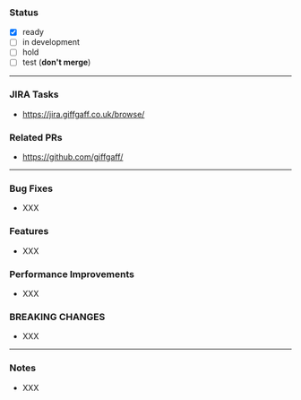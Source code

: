 ### Status
- [x] ready
- [ ] in development
- [ ] hold
- [ ] test (**don't merge**)

***

### JIRA Tasks
- https://jira.giffgaff.co.uk/browse/

### Related PRs
- https://github.com/giffgaff/

***

### Bug Fixes
- XXX

### Features
- XXX

### Performance Improvements
- XXX

### BREAKING CHANGES
- XXX

***

### Notes
- XXX
